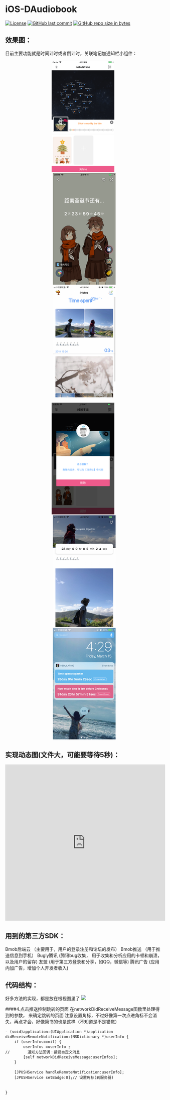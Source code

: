 # iOS-DAudiobook

[![License](https://img.shields.io/badge/license-MIT-blue.svg)](LICENSE)
[![GitHub last commit](https://img.shields.io/github/last-commit/kevindcw/DProgram_ios.svg)](https://github.com/kevindcw/DProgram_ios/commits/master)
[![GitHub repo size in bytes](https://img.shields.io/github/repo-size/kevindcw/DProgram_ios.svg?colorB=fa5b19)](https://github.com/kevindcw/DProgram_ios)



## 效果图：
目前主要功能就是时间计时或者倒计时，关联笔记加通知栏小组件：

<p align="center">
  <img width="200" src="Screenshots/1.png" hspace="30px" />
  <img width="200" src="Screenshots/2.png" hspace="30px" />
  <img width="200" src="Screenshots/3.png" hspace="30px" />
</p>

<p align="center">
  <img width="200" src="Screenshots/4.png" hspace="30px" />
  <img width="200" src="Screenshots/5.png" hspace="30px" />
  <img width="200" src="Screenshots/6.png" hspace="30px" />
</p>


## 实现动态图(文件大，可能要等待5秒)：

<iframe height=498 width=510 src='http://player.youku.com/embed/XNDMxNDczNDAyMA==' frameborder=0 'allowfullscreen'></iframe>




## 用到的第三方SDK：
Bmob后端云       （主要用于，用户的登录注册和论坛的发布）
Bmob推送         （用于推送信息到手机）
Bugly腾讯         (腾讯bug收集， 用于收集和分析应用的卡顿和崩溃，以及用户的留存)
友盟              (用于第三方登录和分享，如QQ，微信等)
腾讯广告           (应用内加广告，增加个人开发者收入)


## 代码结构：
好多方法的实现，都是放在根视图里了
![](https://upload-images.jianshu.io/upload_images/3323633-e0768bf22ed2d983.png?imageMogr2/auto-orient/strip%7CimageView2/2/w/600)



####4.点击推送控制跳转的页面
在networkDidReceiveMessage函数里处理得到的参数，
来确定跳转的页面
注意设置角标，不过好像第一次点进角标不会消失，再点才会，好像简书的也是这样（不知道是不是错觉）

```
- (void)application:(UIApplication *)application
didReceiveRemoteNotification:(NSDictionary *)userInfo {
    if (userInfos==nil) {
        userInfos =userInfo ;
//        通知方法回调：接受自定义消息 
        [self networkDidReceiveMessage:userInfos];
    }
    
    [JPUSHService handleRemoteNotification:userInfo];
    [JPUSHService setBadge:0];// 设置角标(到服务器)
   
    
}


```
